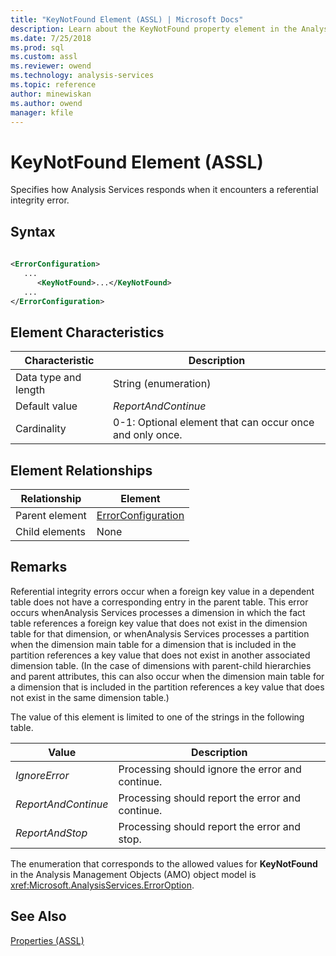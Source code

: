 ```yaml
---
title: "KeyNotFound Element (ASSL) | Microsoft Docs"
description: Learn about the KeyNotFound property element in the Analysis Services Scripting Language (ASSL) schema.
ms.date: 7/25/2018
ms.prod: sql
ms.custom: assl
ms.reviewer: owend
ms.technology: analysis-services
ms.topic: reference
author: minewiskan
ms.author: owend
manager: kfile
---
```

# KeyNotFound Element (ASSL)

  Specifies how Analysis Services responds when it encounters a referential integrity error.  
  
## Syntax  
  
```xml  
  
<ErrorConfiguration>  
   ...  
      <KeyNotFound>...</KeyNotFound>  
   ...  
</ErrorConfiguration>  
```  
  
## Element Characteristics  
  
|Characteristic|Description|  
|--------------------|-----------------|  
|Data type and length|String (enumeration)|  
|Default value|*ReportAndContinue*|  
|Cardinality|0-1: Optional element that can occur once and only once.|  
  
## Element Relationships  
  
|Relationship|Element|  
|------------------|-------------|  
|Parent element|[ErrorConfiguration](../objects/errorconfiguration-element-assl.md)|  
|Child elements|None|  
  
## Remarks  
 Referential integrity errors occur when a foreign key value in a dependent table does not have a corresponding entry in the parent table. This error occurs whenAnalysis Services processes a dimension in which the fact table references a foreign key value that does not exist in the dimension table for that dimension, or whenAnalysis Services processes a partition when the dimension main table for a dimension that is included in the partition references a key value that does not exist in another associated dimension table. (In the case of dimensions with parent-child hierarchies and parent attributes, this can also occur when the dimension main table for a dimension that is included in the partition references a key value that does not exist in the same dimension table.)  
  
 The value of this element is limited to one of the strings in the following table.  
  
|Value|Description|  
|-----------|-----------------|  
|*IgnoreError*|Processing should ignore the error and continue.|  
|*ReportAndContinue*|Processing should report the error and continue.|  
|*ReportAndStop*|Processing should report the error and stop.|  
  
 The enumeration that corresponds to the allowed values for **KeyNotFound** in the Analysis Management Objects (AMO) object model is <xref:Microsoft.AnalysisServices.ErrorOption>.  
  
## See Also  
 [Properties &#40;ASSL&#41;](properties-assl.md)  
  
  
